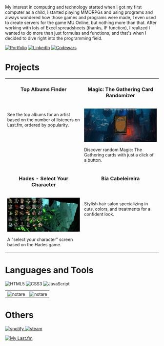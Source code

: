 My interest in computing and technology started when I got my first computer as a child, I started playing MMORPGs and using programs and always wondered how those games and programs were made, I even used to create servers for the game MU Online, but nothing more than that. After working with lots of Excel spreadsheets (thanks, IF function), I realized I wanted to do more than just formulas and functions, and that's when I decided to dive right into the programming field.  

[![Portfolio](https://img.shields.io/badge/Portfolio-%23000000.svg?style=for-the-badge&logoColor=#FF7139)](https://renatosousa.netlify.app)
[![LinkedIn](https://img.shields.io/badge/linkedin-%230077B5.svg?style=for-the-badge&logo=linkedin&logoColor=white)](https://www.linkedin.com/in/devrenatosousa)
[![Codewars](https://img.shields.io/badge/Codewars-B1361E?style=for-the-badge&logo=codewars&logoColor=grey)](https://www.codewars.com/users/Notare)

# Projects

<table>
  
  <tr>
    <td width="50%" valign="top">
      <h3 align="center">Top Albums Finder</h3>
        <br />
        <a target="_blank" href="https://github.com/Notare/top-albums-finder">
            <img src="imgs/gif1.gif" width="100%" alt=""/>
        </a>
        <br />
        <p align="center">
          
  </a>
      </p>
        <p>See the top albums for an artist based on the number of listeners on Last.fm, ordered by popularity.</p>
    </td>
    <td width="50%" valign="top">
      <h3 align="center">Magic: The Gathering Card Randomizer</h3>
        <br />
      <a target="_blank" href="https://github.com/Notare/magic-the-gathering-card-randomizer">
            <img src="imgs/gif2.gif" width="100%"  alt=""/>
        </a>
        <br />
        <p align="center">
          
  
  </a>
      </p>
        <p>Discover random Magic: The Gathering cards with just a click of a button.</p>
    </td>
  </tr>
  
  <tr>
    <td width="50%" valign="top">
      <h3 align="center">Hades - Select Your Character</h3>
      <br />
        <a target="_blank" href="https://github.com/Notare/hades-select-your-character">
          <img src="imgs/gif3.gif" width="100%" alt=""/>
        </a>
      <br />
        <p align="center">
  
  </a>
      </p>
        <p>A "select your character" screen based on the Hades game.</p>
    </td>
    <td width="50%" valign="top">
      <h3 align="center">Bia Cabeleireira</h3>
        <br />
        <a target="_blank" href="https://github.com/Notare/bia-cabeleireira">
          <img src="imgs/gif4.gif" width="100%" alt=""/>
        </a>
        <br />
        <p align="center">
          
  
  </a>
      </p>
        <p>Stylish hair salon specializing in cuts, colors, and treatments for a confident look.</p>
    </td>
  </tr>
</table>

# Languages and Tools

![HTML5](https://img.shields.io/badge/html5-%23E34F26.svg?style=for-the-badge&logo=html5&logoColor=white)
![CSS3](https://img.shields.io/badge/css3-%231572B6.svg?style=for-the-badge&logo=css3&logoColor=white)
![JavaScript](https://img.shields.io/badge/javascript-%23323330.svg?style=for-the-badge&logo=javascript&logoColor=%23F7DF1E)

<table>
<td width="50%">
<img src="https://github-readme-stats.vercel.app/api?username=notare&show_icons=true&title_color=0080ff&text_color=000000&locale=en" alt="notare" />
</td>
<td width="50%">
<img src="http://github-readme-streak-stats.herokuapp.com?user=notare&date_format=M%20j%5B%2C%20Y%5D&ring=0080FF&fire=0080FF&currStreakLabel=0080FF" alt="notare" /></td>
</table>

# Others

<a href="https://open.spotify.com/user/rsousa10">
<img src="https://img.shields.io/badge/Spotify-1ED760?style=for-the-badge&logo=spotify&logoColor=white" alt="spotify"/>
</a>
<a href="https://steamcommunity.com/id/renatonotare">
<img src="https://img.shields.io/badge/Steam-000000?style=for-the-badge&logo=steam&logoColor=white" alt="steam"/>
</a>

[![My Last.fm](https://lastfm-recently-played.vercel.app/api?user=R_Sousa&count=10)](https://www.last.fm/user/R_Sousa)
